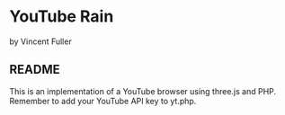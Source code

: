 # YouTube Rain
by Vincent Fuller

## README
This is an implementation of a YouTube browser using three.js and PHP. Remember to add your YouTube API key to yt.php. 
